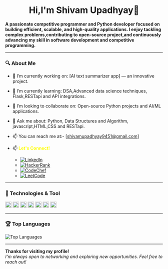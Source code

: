 <h1 align="center"> Hi,I'm Shivam Upadhyay👋</h1>

**A passionate competitive programmer and Python developer focused on building efficient, scalable, and high-quality applications. I enjoy tackling complex problems,contributing to open-source project,and continuously advancing my skill in software development and competitive programming.**

---

### 🔍 About Me
- 💼 I’m currently working on: [AI text summarizer app] — an innovative project.
- 🌱 I’m currently learning: DSA,Advanced data science techniques, Flask,RESTapi and API integrations.
- 🤝 I’m looking to collaborate on: Open-source Python projects and AI/ML applications.
- 💬 Ask me about: Python, Data Structures and Algorithm, javascript,HTML,CSS and RESTapi.
- 📫 You can reach me at:- [shivamupadhyay9451@gmail.com]
- 📫 <span style="color:yellow;">**Let's Connect!**</span>

  - [![LinkedIn](https://www.linkedin.com/in/shivam-upadhyay-00011a314?utm_source=share&utm_campaign=share_via&utm_content=profile&utm_medium=android_app)](link_to_linkedin_profile)
  - [![HackerRank](https://img.shields.io/badge/-HackerRank-2EC866?logo=hackerrank&logoColor=white&style=flat-square)](link_to_hackerrank_profile)
  - [![CodeChef](https://img.shields.io/badge/-CodeChef-5B4638?logo=codechef&logoColor=white&style=flat-square)](link_to_codechef_profile)
  - [![LeetCode](https://img.shields.io/badge/-LeetCode-FFA116?logo=leetcode&logoColor=black&style=flat-square)](link_to_leetcode_profile)

---

### 🧰 Technologies & Tool
<div>
    <img src="https://img.shields.io/badge/Python-3776AB?style=flat&logo=python&logoColor=white" alt="Python" height="20" />
    <img src="https://img.shields.io/badge/JavaScript-F7DF1E?style=flat&logo=javascript&logoColor=black" alt="JavaScript" height="20" />
    <img src="https://img.shields.io/badge/HTML-E34F26?style=flat&logo=html5&logoColor=white" alt="HTML5" height="20" />
    <img src="https://img.shields.io/badge/API-1572B6?style=flat&logo=css3&logoColor=white" alt="CSS3" height="20" />
    <img src="https://img.shields.io/badge/RESTAPI-1572B6?style=flat&logo=css3&logoColor=white" alt="CSS3" height="20" />
    <img src="https://img.shields.io/badge/Java-1572B6?style=flat&logo=css3&logoColor=pink" alt="CSS3" height="20" />
    <img src="https://img.shields.io/badge/SQL-1572B6?style=plastic&logo=css3&logoColor=green" alt="CSS3" height="20" />

</div>

---

### 🏆 Top Languages
![Top Languages](https://github-readme-stats.vercel.app/api/top-langs/?username=shivamupadhyay9451&layout=compact&theme=default)

---

**Thanks for visiting my profile!**  
*I'm always open to networking and exploring new opportunities. Feel free to reach out!*

  
<!---
Shivamupadhyay09/Shivamupadhyay09 is a ✨ special ✨ repository because its `README.md` (this file) appears on your GitHub profile.
You can click the Preview link to take a look at your changes.
--->

